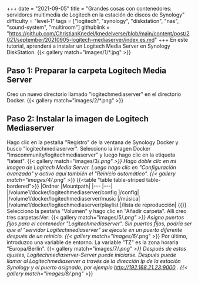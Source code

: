 +++
date = "2021-09-05"
title = "Grandes cosas con contenedores: servidores multimedia de Logitech en la estación de discos de Synology"
difficulty = "level-1"
tags = ["logitech", "synology", "diskstation", "nas", "sound-system", "multiroom"]
githublink = "https://github.com/ChristianKnedel/knedelverse/blob/main/content/post/2021/september/20210905-logitech-mediaserver/index.es.md"
+++
En este tutorial, aprenderá a instalar un Logitech Media Server en Synology DiskStation.
{{< gallery match="images/1/*.jpg" >}}

## Paso 1: Preparar la carpeta Logitech Media Server
Creo un nuevo directorio llamado "logitechmediaserver" en el directorio Docker.
{{< gallery match="images/2/*.png" >}}

## Paso 2: Instalar la imagen de Logitech Mediaserver
Hago clic en la pestaña "Registro" de la ventana de Synology Docker y busco "logitechmediaserver". Selecciono la imagen Docker "lmscommunity/logitechmediaserver" y luego hago clic en la etiqueta "latest".
{{< gallery match="images/3/*.png" >}}
Hago doble clic en mi imagen de Logitech Media Server. Luego hago clic en "Configuración avanzada" y activo aquí también el "Reinicio automático".
{{< gallery match="images/4/*.png" >}}
{{<table "table table-striped table-bordered">}}
|Ordner |Mountpath|
|--- |---|
|/volume1/docker/logitechmediaserver/config |/config|
|/volume1/docker/logitechmediaserver/music |/música|
|/volume1/docker/logitechmediaserver/playlist |/lista de reproducción|
{{</table>}}
Selecciono la pestaña "Volumen" y hago clic en "Añadir carpeta". Allí creo tres carpetas:Ver:
{{< gallery match="images/5/*.png" >}}
Asigno puertos fijos para el contenedor "Logitechmediaserver". Sin puertos fijos, podría ser que el "servidor Logitechmediaserver" se ejecute en un puerto diferente después de un reinicio.
{{< gallery match="images/6/*.png" >}}
Por último, introduzco una variable de entorno. La variable "TZ" es la zona horaria "Europa/Berlín".
{{< gallery match="images/7/*.png" >}}
Después de estos ajustes, Logitechmediaserver-Server puede iniciarse. Después puede llamar al Logitechmediaserver a través de la dirección Ip de la estación Synology y el puerto asignado, por ejemplo http://192.168.21.23:9000 .
{{< gallery match="images/8/*.png" >}}
